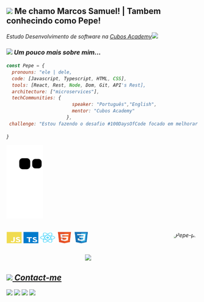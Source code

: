                     
<h2><img src="https://media2.giphy.com/media/ZeLcIBH7lKfLOkaBRH/giphy.gif?cid=ecf05e47xjyn761ujsrrr0h6c47dftu9fsr0fnwem26lvyos&rid=giphy.gif&ct=s" width="50"> Me chamo Marcos Samuel!
| Tambem conhecindo como Pepe! </h2>

<p><em>Estudo Desenvolvimento de software na <a href="https://cubos.academy">Cubos Academy</a><img src="https://media.giphy.com/media/fYSnHlufseco8Fh93Z/giphy.gif" width="30"></p>



### <img src="https://media.giphy.com/media/VgCDAzcKvsR6OM0uWg/giphy.gif" width="50"> Um pouco mais sobre mim... 

```javascript
const Pepe = {
  pronouns: "ele | dele,
  code: [Javascript, Typescript, HTML, CSS],
  tools: [React, Rest, Node, Dom, Git, API's Rest],
  architecture: ["microservices"],
  techCommunities: {
                        speaker: "Português","English",
                        mentor: "Cubos Academy"
                      },
 challenge: "Estou fazendo o desafio #100DaysOfCode focado em melhorar minha lógica de programação usando java.script"
             
}
```



![Snake animation](https://github.com/Marcos-Samuel/Marcos-Samuel/blob/output/github-contribution-grid-snake.svg)




<div style="display: inline_block"><br>
  <img align="center" alt="Pepe-Js" height="30" width="40" src="https://raw.githubusercontent.com/devicons/devicon/master/icons/javascript/javascript-plain.svg">
  <img align="center" alt="Pepe-Ts" height="30" width="40" src="https://raw.githubusercontent.com/devicons/devicon/master/icons/typescript/typescript-plain.svg">
  <img align="center" alt="Pepe-React" height="30" width="40" src="https://raw.githubusercontent.com/devicons/devicon/master/icons/react/react-original.svg">
  <img align="center" alt="Pepe-HTML" height="30" width="40" src="https://raw.githubusercontent.com/devicons/devicon/master/icons/html5/html5-original.svg">
  <img align="center" alt="Pepe-CSS" height="30" width="40" src="https://raw.githubusercontent.com/devicons/devicon/master/icons/css3/css3-original.svg">
  

 
 <img align="right" alt="Pepe-pic" height="150" style="border-radius:50px;" src="https://uploaddeimagens.com.br/images/004/298/950/original/png-transparent-drawing-video-chibi-kawaii-chibi-mammal-cat-like-mammal-carnivoran__1_-removebg-preview-removebg-preview.png?1673704037">
</div>

  ##

<div align="center">
  <a href="https://github.com/Marcos-Samuel">
    <img height="100em" src="https://github-readme-stats.vercel.app/api?username=Marcos-Samuel&count_private=true&include_all_commits=true&show_icons=true&theme=dracula&hide_border=false&show_owner=true"/>
   
</div>
  
##
  ## <img height="40" src="https://media0.giphy.com/media/Wg7lyky0Ecw0sgDYtw/giphy.gif?cid=ecf05e47l7tsljuyyyux0je4xcqb4wqmzwbdfg7n6wcd9g3t&rid=giphy.gif&ct=s"/> Contact-me 
<div> 
  <a href="https://api.whatsapp.com/send?phone=5531995611299&text=Ol%C3%A1!%20tudo%20bem?"><img src="https://img.shields.io/badge/WhatsApp-25D366?style=for-the-badge&logo=whatsapp&logoColor=white" target="_blank"></a>
  <a href="https://www.instagram.com/pepe0_p" target="_blank"><img src="https://img.shields.io/badge/-Instagram-%23E4405F?style=for-the-badge&logo=instagram&logoColor=white" target="_blank"></a>
  <a href = "mailto:marcospepe803b@gmail.com"><img src="https://img.shields.io/badge/-Gmail-%23333?style=for-the-badge&logo=gmail&logoColor=white" target="_blank"></a>
  <a href="https://www.linkedin.com/in/marcos-samuel659333170" target="_blank"><img src="https://img.shields.io/badge/-LinkedIn-%230077B5?style=for-the-badge&logo=linkedin&logoColor=white" target="_blank"></a> 
  
</div>
